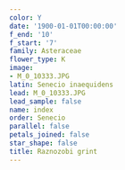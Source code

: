 ```yaml
---
color: Y
date: '1900-01-01T00:00:00'
f_end: '10'
f_start: '7'
family: Asteraceae
flower_type: K
image:
- M_0_10333.JPG
latin: Senecio inaequidens
lead: M_0_10333.JPG
lead_sample: false
name: index
order: Senecio
parallel: false
petals_joined: false
star_shape: false
title: Raznozobi grint
---
```


